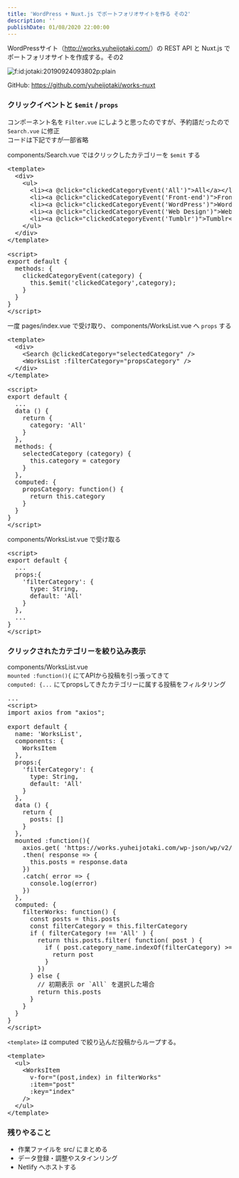 ```yaml
---
title: 'WordPress + Nuxt.js でポートフォリオサイトを作る その2'
description: ''
publishDate: 01/08/2020 22:00:00
---
```


<p>WordPressサイト（<a href="http://works.yuheijotaki.com/">http://works.yuheijotaki.com/</a>）の REST API と Nuxt.js でポートフォリオサイトを作成する。その2</p>

<p><span itemscope itemtype="http://schema.org/Photograph"><img src="/images/hatena/20190924093802.png" alt="f:id:jotaki:20190924093802p:plain" title="f:id:jotaki:20190924093802p:plain" class="hatena-fotolife" itemprop="image"></span></p>

<p>GitHub: <a href="https://github.com/yuheijotaki/works-nuxt">https://github.com/yuheijotaki/works-nuxt</a></p>

<h3>クリックイベントと <code>$emit</code> / <code>props</code></h3>

<p>コンポーネント名を <code>Filter.vue</code> にしようと思ったのですが、予約語だったので <code>Search.vue</code> に修正<br/>
コードは下記ですが一部省略</p>

<p>components/Search.vue ではクリックしたカテゴリーを <code>$emit</code> する</p>

<pre class="code lang-javascript" data-lang="javascript" data-unlink>&lt;template&gt;
  &lt;div&gt;
    &lt;ul&gt;
      &lt;li&gt;&lt;a @click=<span class="synConstant">&quot;clickedCategoryEvent('All')&quot;</span>&gt;All&lt;/a&gt;&lt;/li&gt;
      &lt;li&gt;&lt;a @click=<span class="synConstant">&quot;clickedCategoryEvent('Front-end')&quot;</span>&gt;Front-end&lt;/a&gt;&lt;/li&gt;
      &lt;li&gt;&lt;a @click=<span class="synConstant">&quot;clickedCategoryEvent('WordPress')&quot;</span>&gt;WordPress&lt;/a&gt;&lt;/li&gt;
      &lt;li&gt;&lt;a @click=<span class="synConstant">&quot;clickedCategoryEvent('Web Design')&quot;</span>&gt;Web Design&lt;/a&gt;&lt;/li&gt;
      &lt;li&gt;&lt;a @click=<span class="synConstant">&quot;clickedCategoryEvent('Tumblr')&quot;</span>&gt;Tumblr&lt;/a&gt;&lt;/li&gt;
    &lt;/ul&gt;
  &lt;/div&gt;
&lt;/template&gt;

&lt;script&gt;
<span class="synStatement">export</span> <span class="synStatement">default</span> <span class="synIdentifier">{</span>
  methods: <span class="synIdentifier">{</span>
    clickedCategoryEvent(category) <span class="synIdentifier">{</span>
      <span class="synIdentifier">this</span>.$emit(<span class="synConstant">'clickedCategory'</span>,category);
    <span class="synIdentifier">}</span>
  <span class="synIdentifier">}</span>
<span class="synIdentifier">}</span>
&lt;/script&gt;
</pre>

<p>一度 pages/index.vue で受け取り、 components/WorksList.vue へ <code>props</code> する</p>

<pre class="code lang-javascript" data-lang="javascript" data-unlink>&lt;template&gt;
  &lt;div&gt;
    &lt;Search @clickedCategory=<span class="synConstant">&quot;selectedCategory&quot;</span> /&gt;
    &lt;WorksList :filterCategory=<span class="synConstant">&quot;propsCategory&quot;</span> /&gt;
  &lt;/div&gt;
&lt;/template&gt;

&lt;script&gt;
<span class="synStatement">export</span> <span class="synStatement">default</span> <span class="synIdentifier">{</span>
  ...
  data () <span class="synIdentifier">{</span>
    <span class="synStatement">return</span> <span class="synIdentifier">{</span>
      category: <span class="synConstant">'All'</span>
    <span class="synIdentifier">}</span>
  <span class="synIdentifier">}</span>,
  methods: <span class="synIdentifier">{</span>
    selectedCategory (category) <span class="synIdentifier">{</span>
      <span class="synIdentifier">this</span>.category = category
    <span class="synIdentifier">}</span>
  <span class="synIdentifier">}</span>,
  computed: <span class="synIdentifier">{</span>
    propsCategory: <span class="synIdentifier">function</span>() <span class="synIdentifier">{</span>
      <span class="synStatement">return</span> <span class="synIdentifier">this</span>.category
    <span class="synIdentifier">}</span>
  <span class="synIdentifier">}</span>
<span class="synIdentifier">}</span>
&lt;/script&gt;
</pre>

<p>components/WorksList.vue で受け取る</p>

<pre class="code lang-javascript" data-lang="javascript" data-unlink>&lt;script&gt;
<span class="synStatement">export</span> <span class="synStatement">default</span> <span class="synIdentifier">{</span>
  ...
  props:<span class="synIdentifier">{</span>
    <span class="synConstant">'filterCategory'</span>: <span class="synIdentifier">{</span>
      type: <span class="synType">String</span>,
      <span class="synStatement">default</span>: <span class="synConstant">'All'</span>
    <span class="synIdentifier">}</span>
  <span class="synIdentifier">}</span>,
  ...
<span class="synIdentifier">}</span>
&lt;/script&gt;
</pre>

<h3>クリックされたカテゴリーを絞り込み表示</h3>

<p>components/WorksList.vue<br/>
<code>mounted :function(){</code> にてAPIから投稿を引っ張ってきて<br/>
<code>computed: {...</code> にてpropsしてきたカテゴリーに属する投稿をフィルタリング</p>

<pre class="code lang-javascript" data-lang="javascript" data-unlink>...
&lt;script&gt;
<span class="synStatement">import</span> axios from <span class="synConstant">&quot;axios&quot;</span>;

<span class="synStatement">export</span> <span class="synStatement">default</span> <span class="synIdentifier">{</span>
  name: <span class="synConstant">'WorksList'</span>,
  components: <span class="synIdentifier">{</span>
    WorksItem
  <span class="synIdentifier">}</span>,
  props:<span class="synIdentifier">{</span>
    <span class="synConstant">'filterCategory'</span>: <span class="synIdentifier">{</span>
      type: <span class="synType">String</span>,
      <span class="synStatement">default</span>: <span class="synConstant">'All'</span>
    <span class="synIdentifier">}</span>
  <span class="synIdentifier">}</span>,
  data () <span class="synIdentifier">{</span>
    <span class="synStatement">return</span> <span class="synIdentifier">{</span>
      posts: <span class="synIdentifier">[]</span>
    <span class="synIdentifier">}</span>
  <span class="synIdentifier">}</span>,
  mounted :<span class="synIdentifier">function</span>()<span class="synIdentifier">{</span>
    axios.get( <span class="synConstant">'https://works.yuheijotaki.com/wp-json/wp/v2/posts?per_page=100'</span> )
    .then( response =&gt; <span class="synIdentifier">{</span>
      <span class="synIdentifier">this</span>.posts = response.data
    <span class="synIdentifier">}</span>)
    .<span class="synStatement">catch</span>( error =&gt; <span class="synIdentifier">{</span>
      console.log(error)
    <span class="synIdentifier">}</span>)
  <span class="synIdentifier">}</span>,
  computed: <span class="synIdentifier">{</span>
    filterWorks: <span class="synIdentifier">function</span>() <span class="synIdentifier">{</span>
      <span class="synStatement">const</span> posts = <span class="synIdentifier">this</span>.posts
      <span class="synStatement">const</span> filterCategory = <span class="synIdentifier">this</span>.filterCategory
      <span class="synStatement">if</span> ( filterCategory !== <span class="synConstant">'All'</span> ) <span class="synIdentifier">{</span>
        <span class="synStatement">return</span> <span class="synIdentifier">this</span>.posts.filter( <span class="synIdentifier">function</span>( post ) <span class="synIdentifier">{</span>
          <span class="synStatement">if</span> ( post.category_name.indexOf(filterCategory) &gt;= 0 ) <span class="synIdentifier">{</span>
            <span class="synStatement">return</span> post
          <span class="synIdentifier">}</span>
        <span class="synIdentifier">}</span>)
      <span class="synIdentifier">}</span> <span class="synStatement">else</span> <span class="synIdentifier">{</span>
        <span class="synComment">// 初期表示 or `All` を選択した場合</span>
        <span class="synStatement">return</span> <span class="synIdentifier">this</span>.posts
      <span class="synIdentifier">}</span>
    <span class="synIdentifier">}</span>
  <span class="synIdentifier">}</span>
<span class="synIdentifier">}</span>
&lt;/script&gt;
</pre>

<p><code>&lt;template&gt;</code> は computed で絞り込んだ投稿からループする。</p>

<pre class="code lang-javascript" data-lang="javascript" data-unlink>&lt;template&gt;
  &lt;ul&gt;
    &lt;WorksItem
      v-<span class="synStatement">for</span>=<span class="synConstant">&quot;(post,index) in filterWorks&quot;</span>
      :item=<span class="synConstant">&quot;post&quot;</span>
      :key=<span class="synConstant">&quot;index&quot;</span>
    /&gt;
  &lt;/ul&gt;
&lt;/template&gt;
</pre>

<h3>残りやること</h3>

<ul>
<li>作業ファイルを src/ にまとめる</li>
<li>データ登録・調整やスタインリング</li>
<li>Netlify へホストする</li>
</ul>
